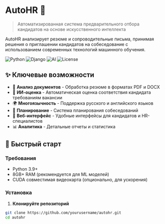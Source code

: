 # AutoHR 🤖

> Автоматизированная система предварительного отбора кандидатов на основе искусственного интеллекта

AutoHR анализирует резюме и сопроводительные письма, принимая решения о приглашении кандидатов на собеседование с использованием современных технологий машинного обучения.

![Python](https://img.shields.io/badge/Python-3.9+-blue.svg)
![Django](https://img.shields.io/badge/Django-4.2+-green.svg)
![AI](https://img.shields.io/badge/AI-Transformers-orange.svg)
![License](https://img.shields.io/badge/License-MIT-yellow.svg)

## ✨ Ключевые возможности

- 📄 **Анализ документов** - Обработка резюме в форматах PDF и DOCX
- 🧠 **ИИ-оценка** - Автоматическая оценка соответствия кандидата требованиям вакансии
- 🌍 **Многоязычность** - Поддержка русского и английского языков
- 📅 **Планирование** - Система планирования собеседований
- 🎯 **Веб-интерфейс** - Удобные интерфейсы для кандидатов и HR-специалистов
- 📊 **Аналитика** - Детальные отчеты и статистика

## 🚀 Быстрый старт

### Требования
- Python 3.9+
- 8GB+ RAM (рекомендуется для ML моделей)
- CUDA совместимая видеокарта (опционально, для ускорения)

### Установка

1. **Клонируйте репозиторий**
```bash
git clone https://github.com/yourusername/autohr.git
cd autohr
